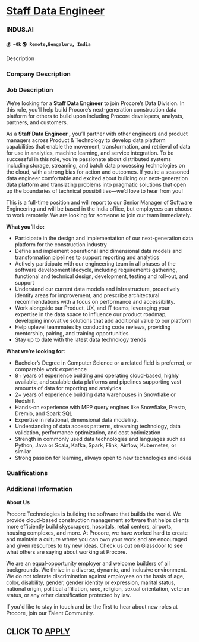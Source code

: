 # [Staff Data Engineer](https://www.remotewlb.com/apply/staff-data-engineer-88024)  
### INDUS.AI  
#### `💰 ~0k` `🌎 Remote,Bengaluru, India`  

Description

### Company Description

### Job Description

We’re looking for a **Staff Data Engineer** to join Procore’s Data Division. In this role, you’ll help build Procore’s next-generation construction data platform for others to build upon including Procore developers, analysts, partners, and customers.

As a **Staff Data Engineer** **,** you’ll partner with other engineers and product managers across Product & Technology to develop data platform capabilities that enable the movement, transformation, and retrieval of data for use in analytics, machine learning, and service integration. To be successful in this role, you’re passionate about distributed systems including storage, streaming, and batch data processing technologies on the cloud, with a strong bias for action and outcomes. If you’re a seasoned data engineer comfortable and excited about building our next-generation data platform and translating problems into pragmatic solutions that open up the boundaries of technical possibilities—we’d love to hear from you!

This is a full-time position and will report to our Senior Manager of Software Engineering and will be based in the India office, but employees can choose to work remotely. We are looking for someone to join our team immediately.

 **What you’ll do:**

  * Participate in the design and implementation of our next-generation data platform for the construction industry
  * Define and implement operational and dimensional data models and transformation pipelines to support reporting and analytics
  * Actively participate with our engineering team in all phases of the software development lifecycle, including requirements gathering, functional and technical design, development, testing and roll-out, and support
  * Understand our current data models and infrastructure, proactively identify areas for improvement, and prescribe architectural recommendations with a focus on performance and accessibility. 
  * Work alongside our Product, UX, and IT teams, leveraging your expertise in the data space to influence our product roadmap, developing innovative solutions that add additional value to our platform
  * Help uplevel teammates by conducting code reviews, providing mentorship, pairing, and training opportunities
  * Stay up to date with the latest data technology trends

 **What we’re looking for:**

  * Bachelor’s Degree in Computer Science or a related field is preferred, or comparable work experience 
  * 8+ years of experience building and operating cloud-based, highly available, and scalable data platforms and pipelines supporting vast amounts of data for reporting and analytics
  * 2+ years of experience building data warehouses in Snowflake or Redshift
  * Hands-on experience with MPP query engines like Snowflake, Presto, Dremio, and Spark SQL
  * Expertise in relational, dimensional data modeling.
  * Understanding of data access patterns, streaming technology, data validation, performance optimization, and cost optimization
  * Strength in commonly used data technologies and languages such as Python, Java or Scala, Kafka, Spark, Flink, Airflow, Kubernetes, or similar
  * Strong passion for learning, always open to new technologies and ideas

### Qualifications

### Additional Information

 **About Us**

Procore Technologies is building the software that builds the world. We provide cloud-based construction management software that helps clients more efficiently build skyscrapers, hospitals, retail centers, airports, housing complexes, and more. At Procore, we have worked hard to create and maintain a culture where you can own your work and are encouraged and given resources to try new ideas. Check us out on Glassdoor to see what others are saying about working at Procore.

We are an equal-opportunity employer and welcome builders of all backgrounds. We thrive in a diverse, dynamic, and inclusive environment. We do not tolerate discrimination against employees on the basis of age, color, disability, gender, gender identity or expression, marital status, national origin, political affiliation, race, religion, sexual orientation, veteran status, or any other classification protected by law.

If you'd like to stay in touch and be the first to hear about new roles at Procore, join our Talent Community.

  
## CLICK TO [APPLY](https://www.remotewlb.com/apply/staff-data-engineer-88024)

